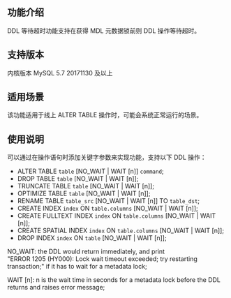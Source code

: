 ## 功能介绍
DDL 等待超时功能支持在获得 MDL 元数据锁前则 DDL 操作等待超时。

## 支持版本
内核版本 MySQL 5.7 20171130 及以上

## 适用场景
该功能适用于线上 ALTER TABLE 操作时，可能会系统正常运行的场景。

## 使用说明
可以通过在操作语句时添加关键字参数来实现功能，支持以下 DDL 操作：
- ALTER TABLE `table` [NO_WAIT | WAIT [n]] `command`;                       
- DROP TABLE `table` [NO_WAIT | WAIT [n]];                                  
- TRUNCATE TABLE `table` [NO_WAIT | WAIT [n]];                              
- OPTIMIZE TABLE `table` [NO_WAIT | WAIT [n]];                              
- RENAME TABLE `table_src` [NO_WAIT | WAIT [n]] TO `table_dst`;             
- CREATE INDEX `index` ON `table.columns` [NO_WAIT | WAIT [n]];             
- CREATE FULLTEXT INDEX `index` ON `table.columns` [NO_WAIT | WAIT [n]];    
- CREATE SPATIAL INDEX `index` ON `table.columns` [NO_WAIT | WAIT [n]];     
- DROP INDEX `index` ON `table` [NO_WAIT | WAIT [n]];

NO_WAIT: the DDL would return immediately, and print                        
"ERROR 1205 (HY000): Lock wait timeout exceeded; try restarting transaction;"
if it has to wait for a metadata lock;                                      
                                                                                
WAIT [n]: n is the wait time in seconds for a metadata lock before the DDL  
returns and raises error message;          

